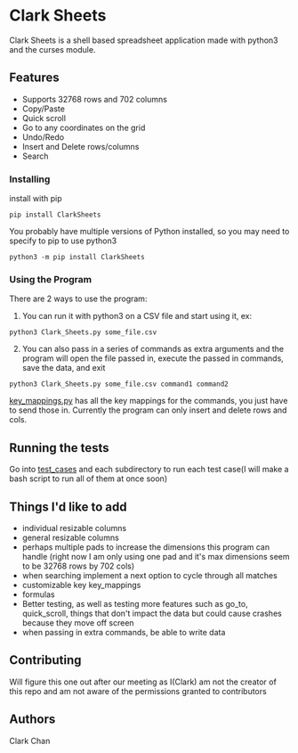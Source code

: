 # Clark Sheets

Clark Sheets is a shell based spreadsheet application made with python3 and the curses module.

## Features

* Supports 32768 rows and 702 columns
* Copy/Paste
* Quick scroll
* Go to any coordinates on the grid
* Undo/Redo
* Insert and Delete rows/columns
* Search

### Installing

install with pip

```
pip install ClarkSheets
```

You probably have multiple versions of Python installed, so you may need to specify to pip to use python3

```
python3 -m pip install ClarkSheets
```

### Using the Program

There are 2 ways to use the program:

1. You can run it with python3 on a CSV file and start using it, ex:

```
python3 Clark_Sheets.py some_file.csv
```

2. You can also pass in a series of commands as extra arguments and the program will open the file passed in, execute the passed in commands, save the data, and exit

```
python3 Clark_Sheets.py some_file.csv command1 command2
```
[key_mappings.py](https://github.com/rssys/linux-sheet/blob/master/key_mappings.py) has all the key mappings for the commands, you just have to send those in. Currently the program can only insert and delete rows and cols.

## Running the tests

Go into [test_cases](https://github.com/rssys/linux-sheet/tree/master/test_cases) and each subdirectory to run each test case(I will make a bash script to run all of them at once soon)

## Things I'd like to add

* individual resizable columns
* general resizable columns
* perhaps multiple pads to increase the dimensions this program can handle (right now I am only using one pad and it's max dimensions seem to be 32768 rows by 702 cols)
* when searching implement a next option to cycle through all matches
* customizable key key_mappings
* formulas
* Better testing, as well as testing more features such as go_to, quick_scroll, things that don't impact the data but could cause crashes because they move off screen
* when passing in extra commands, be able to write data

## Contributing

Will figure this one out after our meeting as I(Clark) am not the creator of this repo and am not aware of the permissions granted to contributors

## Authors

Clark Chan
